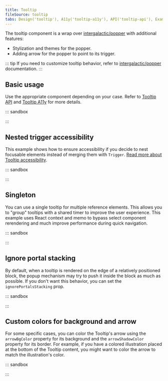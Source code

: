 ```yaml
---
title: Tooltip
fileSource: tooltip
tabs: Design('tooltip'), A11y('tooltip-a11y'), API('tooltip-api'), Example('tooltip-code'), Changelog('tooltip-changelog')
---
```


The tooltip component is a wrap over [intergalactic/popper](/utils/popper/popper) with additional features:

- Stylization and themes for the popper.
- Adding arrow for the popper to point to its trigger.

::: tip
If you need to customize tooltip behavior, refer to [intergalactic/popper](/utils/popper/popper) documentation.
:::

## Basic usage

Use the appropriate component depending on your case. Refer to [Tooltip API](tooltip-api) and [Tooltip A11y](tooltip-a11y) for more details.

::: sandbox

<script lang="tsx">
  export Demo from 'stories/components/tooltip/docs/examples/basic_usage.tsx';
</script>

:::

## Nested trigger accessibility

This example shows how to ensure accessibility if you decide to nest focusable elements instead of merging them with `Trigger`. [Read more about Tooltip accessibility](./tooltip-a11y#recommended-attributes).

::: sandbox

<script lang="tsx">
  export Demo from 'stories/components/tooltip/docs/examples/nested.tsx';
</script>

:::

## Singleton

You can use a single tooltip for multiple reference elements. This allows you to "group" tooltips with a shared timer to improve the user experience. This example uses React context and memo to bypass select component rerendering and much improve performance during quick navigation.

::: sandbox

<script lang="tsx">
  export Demo from 'stories/components/tooltip/docs/examples/singleton.tsx';
</script>

:::

## Ignore portal stacking

By default, when a tooltip is rendered on the edge of a relatively positioned block, the popup mechanism may try to push it inside the block as much as possible. If you don't want this behavior, you can set the `ignorePortalsStacking` prop.

::: sandbox

<script lang="tsx">
  export Demo from 'stories/components/tooltip/docs/examples/ignore_portal_stacking.tsx';
</script>

:::

## Custom colors for background and arrow

For some specific cases, you can color the Tooltip's arrow using the `arrowBgColor` property for its background and the `arrowShadowColor` property for its border. For example, if you have a colored illustration placed at the bottom of the Tooltip content, you might want to color the arrow to match the illustration's color.

::: sandbox

<script lang="tsx">
  export Demo from 'stories/components/tooltip/docs/examples/custom_bg_color.tsx';
</script>

:::
